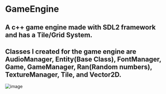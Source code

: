 # GameEngine
## A c++ game engine made with SDL2 framework and has a Tile/Grid System.
## Classes I created for the game engine are AudioManager, Entity(Base Class), FontManager, Game, GameManager, Ran(Random numbers), TextureManager, Tile, and Vector2D.
![image](https://github.com/user-attachments/assets/ffaf4124-8549-455b-8b42-1b45b7dc1ae0)
